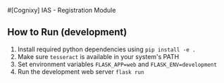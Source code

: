 #\[Cognixy\] IAS - Registration Module

## How to Run (development)

1. Install required python dependencies using `pip install -e .`
2. Make sure `tesseract` is available in your system's PATH
3. Set environment variables `FLASK_APP=web` and `FLASK_ENV=development`
4. Run the development web server `flask run`

